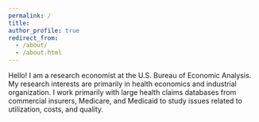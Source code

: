 ```yaml
---
permalink: /
title: 
author_profile: true
redirect_from: 
  - /about/
  - /about.html
---
```









Hello! I am a research economist at the U.S. Bureau of Economic Analysis. My research interests are primarily in health economics and industrial organization. I work primarily with large health claims databases from commercial insurers, Medicare, and Medicaid to study issues related to utilization, costs, and quality.

